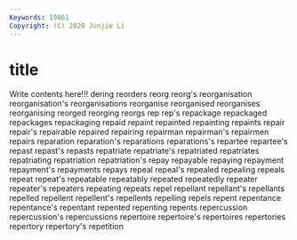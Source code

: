 ```yaml
---
Keywords: 19861
Copyright: (C) 2020 Junjie Li
---
```


# title

Write contents here!!!
dering 
reorders 
reorg
reorg's 
reorganisation 
reorganisation's 
reorganisations 
reorganise 
reorganised 
reorganises 
reorganising 
reorged 
reorging
reorgs 
rep 
rep's 
repackage 
repackaged 
repackages 
repackaging 
repaid 
repaint 
repainted
repainting 
repaints 
repair 
repair's 
repairable 
repaired 
repairing 
repairman 
repairman's 
repairmen
repairs 
reparation 
reparation's 
reparations 
reparations's 
repartee 
repartee's 
repast 
repast's 
repasts
repatriate 
repatriate's 
repatriated 
repatriates 
repatriating 
repatriation 
repatriation's 
repay 
repayable 
repaying
repayment 
repayment's 
repayments 
repays 
repeal 
repeal's 
repealed 
repealing 
repeals 
repeat
repeat's 
repeatable 
repeatably 
repeated 
repeatedly 
repeater 
repeater's 
repeaters 
repeating 
repeats
repel 
repellant 
repellant's 
repellants 
repelled 
repellent 
repellent's 
repellents 
repelling 
repels
repent 
repentance 
repentance's 
repentant 
repented 
repenting 
repents 
repercussion 
repercussion's 
repercussions
repertoire 
repertoire's 
repertoires 
repertories 
repertory 
repertory's 
repetition 
